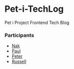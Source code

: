 # Pet-i-TechLog

Pet i Project Frontend Tech Blog

### Participants
- [Nak](./Nak)
- [Paul](./Paul)
- [Peter](./Peter)
- [Russell](./Russell)
